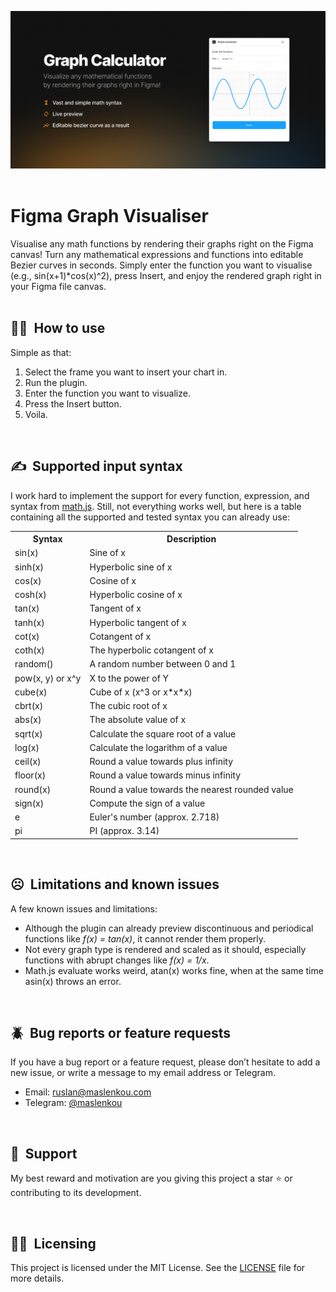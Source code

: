 ![Main preview image](/github-assets/main-image.png)
<br />
 
# Figma Graph Visualiser
Visualise any math functions by rendering their graphs right on the Figma canvas!
Turn any mathematical expressions and functions into editable Bezier curves in seconds. Simply enter the function you want to visualise (e.g., sin(x+1)*cos(x)^2), press Insert, and enjoy the rendered graph right in your Figma file canvas. 
<br />
 
<!-- ## 🚀  Quick start
<br /> -->

## 👩‍🏫  How to use
Simple as that:
1. Select the frame you want to insert your chart in.
2. Run the plugin.
3. Enter the function you want to visualize.
4. Press the Insert button.
5. Voila.
<br />

## ✍️  Supported input syntax
I work hard to implement the support for every function, expression, and syntax from [math.js](https://mathjs.org/docs/reference/functions.html#trigonometry-functions). Still, not everything works well, but here is a table containing all the supported and tested syntax you can already use:
<table>
  <tbody>
    <tr valign="top">
      <th>
        Syntax
      </th>
      <th>
        Description
      </th>
    </tr>
    <tr valign="top">
      <td>
        sin(x)
      </td>
      <td>
        Sine of x
      </td>
    </tr>
    <tr valign="top">
      <td>
        sinh(x)
      </td>
      <td>
        Hyperbolic sine of x
      </td>
    </tr>
    <tr valign="top">
      <td>
        cos(x)
      </td>
      <td>
        Cosine of x
      </td>
    </tr>
    <tr valign="top">
      <td>
        cosh(x)
      </td>
      <td>
        Hyperbolic cosine of x
      </td>
    </tr>
    <tr valign="top">
      <td>
        tan(x)
      </td>
      <td>
        Tangent of x
      </td>
    </tr>
    <tr valign="top">
      <td>
        tanh(x)
      </td>
      <td>
        Hyperbolic tangent of x
      </td>
    </tr>
    <tr valign="top">
      <td>
        cot(x)
      </td>
      <td>
        Cotangent of x
      </td>
    </tr>
    <tr valign="top">
      <td>
        coth(x)
      </td>
      <td>
        The hyperbolic cotangent of x
      </td>
    </tr>
    <tr valign="top">
      <td>
        random()
      </td>
      <td>
        A random number between 0 and 1
      </td>
    </tr>
    <tr valign="top">
      <td>
        pow(x, y) or x^y
      </td>
      <td>
        X to the power of Y
      </td>
    </tr>
    <tr valign="top">
      <td>
        cube(x)
      </td>
      <td>
        Cube of x (x^3 or x*x*x)
      </td>
    </tr>
    <tr valign="top">
      <td>
        cbrt(x)
      </td>
      <td>
        The cubic root of x
      </td>
    </tr>
    <tr valign="top">
      <td>
        abs(x)
      </td>
      <td>
        The absolute value of x
      </td>
    </tr>
    <tr valign="top">
      <td>
        sqrt(x)
      </td>
      <td>
        Calculate the square root of a value
      </td>
    </tr>
    <tr valign="top">
      <td>
        log(x)
      </td>
      <td>
        Calculate the logarithm of a value
      </td>
    </tr>
    <tr valign="top">
      <td>
        ceil(x)
      </td>
      <td>
        Round a value towards plus infinity
      </td>
    </tr>
    <tr valign="top">
      <td>
        floor(x)
      </td>
      <td>
        Round a value towards minus infinity
      </td>
    </tr>
    <tr valign="top">
      <td>
        round(x)
      </td>
      <td>
        Round a value towards the nearest rounded value
      </td>
    </tr>
    <tr valign="top">
      <td>
        sign(x)
      </td>
      <td>
        Compute the sign of a value
      </td>
    </tr>
    <tr valign="top">
      <td>
        e
      </td>
      <td>
        Euler's number (approx. 2.718)
      </td>
    </tr>
    <tr valign="top">
      <td>
        pi
      </td>
      <td>
        PI (approx. 3.14)
      </td>
    </tr>
  </tbody>
</table>
<br />

## ☹️  Limitations and known issues
A few known issues and limitations:
* Although the plugin can already preview discontinuous and periodical functions like *f(x) = tan(x)*, it cannot render them properly.
* Not every graph type is rendered and scaled as it should, especially functions with abrupt changes like *f(x) = 1/x*.
* Math.js evaluate works weird, atan(x) works fine, when at the same time asin(x) throws an error.
<br />

## 🪲  Bug reports or feature requests
If you have a bug report or a feature request, please don’t hesitate to add a new issue, or write a message to my email address or Telegram.
* Email: [ruslan@maslenkou.com](mailto:ruslan@maslenkou.com)
* Telegram: [@maslenkou](t.me/maslenkou)
<br />

## 🫡  Support
My best reward and motivation are you giving this project a star ⭐️ or contributing to its development.
<br />

 
## 👩‍⚖️  Licensing
This project is licensed under the MIT License. See the [LICENSE](https://github.com/maslenkou/figma-graph-calculator/blob/main/LICENSE) file for more details.
